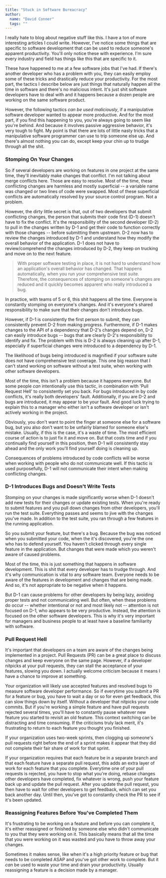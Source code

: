 ```yaml
---
title: "Stuck in Software Bureacracy"
author:
  name: "David Conner"
  tags: ""
---
```


I really hate to blog about negative stuff like this.  I have a ton of more interesting articles I could write.  However, I've notice some things that are specific to software development that can be used to reduce someone's apparent productivity. You'll only notice these with experience.  I'm sure every industry and field has things like this that are specific to it.

These have happened to me at a few software jobs that I've had.  If there's another developer who has a problem with you, they can easily employ some of these tricks and drastically reduce your productivity.  For the most part, the tactics I describe below are just things that naturally happen all the time in software and there's no malicious intent.  It's just shit software developers have to deal with and it happens because a dozen people are working on the same software product.  

However, the following tactics *can be used maliciously*, if a manipulative software developer wanted to appear more productive.  And for the most part, if you find this happening to you, you're always going to seem like you're behind.  And because it involves passive aggressive behavior, it's very tough to fight.  My point is that there are lots of little nasty tricks that a manipulative software programmer can use to trip someone else up.  And there's almost nothing you can do, except keep your chin up to trudge through all the shit.

### Stomping On Your Changes

So if several developers are working on features in one project at the same time, they'll inevitably make changes that conflict.  I'm not talking about merge conflicts here.  Those are easy to resolve.  Most of the time, these conflicting changes are harmless and mostly superficial -- a variable name was changed or two lines of code were swapped.  Most of these superficial conflicts are automatically resolved by your source control program.  Not a problem.  

However, the dirty little secret is that, out of two developers that submit conflicting changes, the person that submits their code first (D-1) doesn't have to fix the conflict.  It's the responsibility of the second developer (D-2) to pull in the changes written by D-1 and get their code to function correctly with those changes -- before submitting them upstream.  D-2 now has to review the changes introduced by D-1 and understand how they modify the overall behavior of the application.  D-1 does not have to review/comprehend the changes introduced by D-2, they keep on trucking and move on to the next feature. 

> With proper software testing in place, it is not hard to understand how an application's overall behavior has changed.  That happens automatically, when you run your comprehensive test suite.  Therefore, the consequences of stomping on someone's changes are reduced and it quickly becomes apparent who really introduced a bug. 

In practice, with teams of 5 or 6, this shit happens all the time.  Everyone is constantly stomping on everyone's changes.  And it's everyone's shared responsibility to make sure that their changes don't introduce bugs.  

However, if D-1 is consistently the first person to submit, they can consistently prevent D-2 from making progress.  Furthermore, if D-1 makes changes to the API of a dependency that D-2's changes depend on, D-2 can easily introduce bugs -- bugs that are clearly D-2's responsibility to identify and fix.  The problem with this is D-2 is always cleaning up after D-1, especially if superficial changes were introduced to a dependency by D-1.

The likelihood of bugs being introduced is magnified if your software suite does not have comprehensive test coverage.  This one big reason that I can't stand working on software without a test suite, when working with other software developers.  

Most of the time, this isn't a problem because it happens everyone.  But some people *can* intentionally use this tactic, in combination with 'Pull Request Hell' to consistently set you back.  For bugs introduced in by code conflicts, it's really both developers' fault.  Additionally, if you are D-2 and bugs are introduced, it may appear to be your fault. And good luck trying to explain this to a manager who either isn't a software developer or isn't actively working in the project.  

Obviously, you don't want to point the finger at someone else for a software bug, but you also don't want to be unfairly blamed for someone else's mistake.  Usually, if this is the case, it's a waste of time.  The most efficient course of action is to just fix it and move on.  But that costs time and if you continually find yourself in this position, then D-1 will consistently stay ahead and the only work you'll find yourself doing is cleaning up.

Consequences of problems introduced by code conflicts will be worse when working with people who do not communicate well.  If this tactic is used purposefully, D-1 will not communicate their intent when making conflicting changes.  

### D-1 Introduces Bugs and Doesn't Write Tests

Stomping on your changes is made significantly worse when D-1 doesn't add new tests for their changes or update existing tests.  When you're ready to submit features and you pull down changes from other developers, you'll run the test suite.  Everything passes and seems to jive with the changes you've made.  In addition to the test suite, you ran through a few features in the running application.  

So you submit your feature, but there's a bug.  Because the bug was noticed when you submitted your code, when the it's discovered, you're the one who has to defend yourself.  You haven't clicked through every single feature in the application.  But changes that were made which you weren't aware of caused problems.  

Most of the time, this is just something that happens in software development.  This is shit that every developer has to trudge through.  And it's why communication is vital to any software team.  Everyone needs to be aware of the features in development and changes that are being made.  And so, it's not appropriate to be negative when it happens.  

But D-1 can cause problems for other developers by being lazy, avoiding proper tests and not communicating well.  But often, when these problems do occur -- whether intentional or not and most likely not -- attention is not focused on D-1, who appears to be very productive.  Instead, the attention is focused on the other software developers.  This is why it's very important for managers and business people to at least have a baseline familiarity with software.

### Pull Request Hell

It's important that developers on a team are aware of the changes being implemented in a project.  Pull Requests (PR) can be a great place to discuss changes and keep everyone on the same page.  However, if a developer nitpicks at your pull requests, they can stall the acceptance of your features, slowing you down.  I actually welcome criticism because it means I have a chance to improve at something. 

Your organization will likely use accepted features and resolved bugs to measure software developer performance. So if everytime you submit a PR for a feature or bug, you have to wait a day or so for even get feedback, this can slow things down by itself.  Without a developer that nitpicks your code commits.  But if you're working a simple feature and have pull requests rejected several times, you'll have to constantly pause whatever new feature you started to revisit an old feature.  This context switching can be distracting and time consuming.  If the criticisms truly lack merit, it's frustrating to return to each feature you thought you finished. 

If your organization uses two-week sprints, then clogging up someone's pull requests right before the end of a sprint makes it appear that they did not complete their fair share of work for that sprint. 

If your organization requires that each feature be in a separate branch and that each feature have a separate pull request, this adds an extra layer of work for each feature that you complete.  Everytime one of your pull requests is rejected, you have to stop what you're doing, rebase changes other developers have completed, fix whatever is wrong, push your feature back up and update the pull request.  After you update the pull request, you then have to wait for other developers to get feedback, which can set you back another day.  Until then, you've got to constantly check the PR to see if it's been updated. 

### Reassigning Features Before You've Completed Them

It's frustrating to be working on a feature and before you can complete it, it's either reassigned or finished by someone else who didn't communicate to you that they were working on it.  This basically means that all the time that you were working on it was wasted and you have to throw away your changes.  

Sometimes it makes sense, like when it's a high priority feature or bug that needs to be completed ASAP and you've got other work to complete.  But it *can* be used to waste your time and drain your productivity.  Usually reassigning a feature is a decision made by a manager.  
